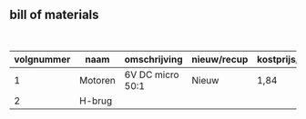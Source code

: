 ## bill of materials
<br />

|volgnummer|naam|omschrijving|nieuw/recup|kostprijs/stuk|aantal|subtotaal|
|----------|----|------------|-----------|---------|------|---------|
|         1|  Motoren  |     6V DC micro 50:1     |       Nieuw    |           1,84   |  2    |     3,68    |
|2|H-brug|
